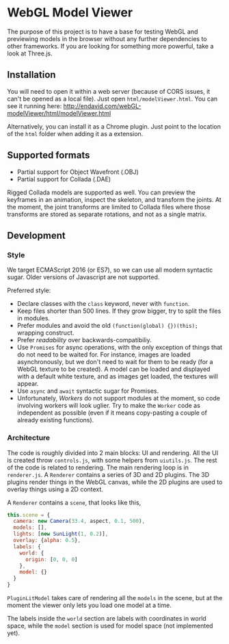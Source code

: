 WebGL Model Viewer
==================

The purpose of this project is to have a base for testing WebGL and previewing models in the browser without any further dependencies to other frameworks.
If you are looking for something more powerful, take a look at Three.js.

Installation
------------

You will need to open it within a web server (because of CORS issues, it can't be opened as a local file). Just open `html/modelViewer.html`.
You can see it running here: http://endavid.com/webGL-modelViewer/html/modelViewer.html

Alternatively, you can install it as a Chrome plugin. Just point to the location of the `html` folder when adding it as a extension.

Supported formats
-----------------

* Partial support for Object Wavefront (.OBJ)
* Partial support for Collada (.DAE)

Rigged Collada models are supported as well. You can preview the keyframes in an animation, inspect the skeleton, and transform the joints. At the moment, the joint transforms are limited to Collada files where those transforms are stored as separate rotations, and not as a single matrix.


Development
-----------
### Style
We target ECMAScript 2016 (or ES7), so we can use all modern syntactic sugar. Older versions of Javascript are not supported. 

Preferred style:
* Declare classes with the `class` keyword, never with `function`.
* Keep files shorter than 500 lines. If they grow bigger, try to split the files in modules.
* Prefer modules and avoid the old `(function(global) {})(this);` wrapping construct.
* Prefer *readability* over backwards-compatibiliy.
* Use `Promises` for async operations, with the only exception of things that do not need to be waited for. For instance, images are loaded asynchronously, but we don't need to wait for them to be ready (for a WebGL texture to be created). A model can be loaded and displayed with a default white texture, and as images get loaded, the textures will appear.
* Use `async` and `await` syntactic sugar for Promises.
* Unfortunately, *Workers* do not support modules at the moment, so code involving workers will look uglier. Try to make the `Worker` code as independent as possible (even if it means copy-pasting a couple of already existing functions).


### Architecture
The code is roughly divided into 2 main blocks: UI and rendering. All the UI is created throw `controls.js`, with some helpers from `uiutils.js`. The rest of the code is related to rendering. The main rendering loop is in `renderer.js`. A `Renderer` contains a series of 3D and 2D plugins. The 3D plugins render things in the WebGL canvas, while the 2D plugins are used to overlay things using a 2D context.

A `Renderer` contains a `scene`, that looks like this,

```javascript
this.scene = {
  camera: new Camera(33.4, aspect, 0.1, 500),
  models: [],
  lights: [new SunLight(1, 0.2)],
  overlay: {alpha: 0.5},
  labels: {
    world: {
      origin: [0, 0, 0]
    },
    model: {}
  }
}
```

`PluginLitModel` takes care of rendering all the `models` in the scene, but at the moment the viewer only lets you load one model at a time.

The labels inside the `world` section are labels with coordinates in world space, while the `model` section is used for model space (not implemented yet).



